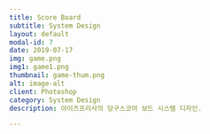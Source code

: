 ```yaml
---
title: Score Board
subtitle: System Design
layout: default
modal-id: 7
date: 2019-07-17
img: game.png
img1: game1.png
thumbnail: game-thum.png
alt: image-alt
client: Photoshop
category: System Design
description: 아이즈프리사의 당구스코어 보드 시스템 디자인.

---
```


